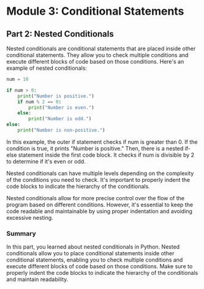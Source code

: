 # Module 3: Conditional Statements

## Part 2: Nested Conditionals

Nested conditionals are conditional statements that are placed inside other conditional statements. They allow you to check multiple conditions and execute different blocks of code based on those conditions. Here's an example of nested conditionals:

```python
num = 10

if num > 0:
    print("Number is positive.")
    if num % 2 == 0:
        print("Number is even.")
    else:
        print("Number is odd.")
else:
    print("Number is non-positive.")
```

In this example, the outer if statement checks if num is greater than 0. If the condition is true, it prints "Number is positive." Then, there is a nested if-else statement inside the first code block. It checks if num is divisible by 2 to determine if it's even or odd.

Nested conditionals can have multiple levels depending on the complexity of the conditions you need to check. It's important to properly indent the code blocks to indicate the hierarchy of the conditionals.

Nested conditionals allow for more precise control over the flow of the program based on different conditions. However, it's essential to keep the code readable and maintainable by using proper indentation and avoiding excessive nesting.

### Summary

In this part, you learned about nested conditionals in Python. Nested conditionals allow you to place conditional statements inside other conditional statements, enabling you to check multiple conditions and execute different blocks of code based on those conditions. Make sure to properly indent the code blocks to indicate the hierarchy of the conditionals and maintain readability.